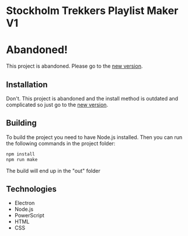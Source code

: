 # Stockholm Trekkers Playlist Maker V1

# Abandoned!
This project is abandoned. Please go to the [new version](https://github.com/viggoStrom/Stockholm-Trekkers-Playlist-Maker).

## Installation
Don't. This project is abandoned and the install method is outdated and complicated so just go to the [new version](https://github.com/viggoStrom/Stockholm-Trekkers-Playlist-Maker).


## Building
To build the project you need to have Node.js installed. Then you can run the following commands in the project folder:
```bash
npm install
npm run make
```


The build will end up in the "out" folder

## Technologies
- Electron
- Node.js
- PowerScript
- HTML
- CSS